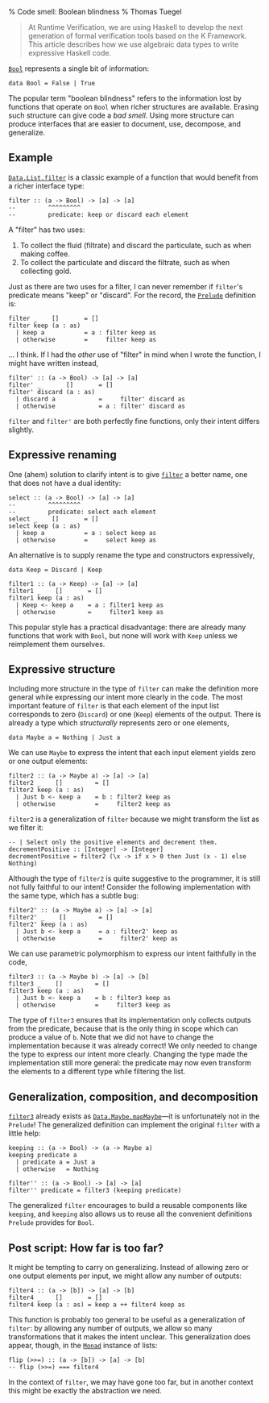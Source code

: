 % Code smell: Boolean blindness
% Thomas Tuegel

> At Runtime Verification, we are using Haskell to develop the next generation of formal verification tools based on the K Framework.
> This article describes how we use algebraic data types to write expressive Haskell code.

[`Bool`][Bool] represents a single bit of information:

~~~ {.haskell .ignore}
data Bool = False | True
~~~

The popular term "boolean blindness" refers to the information lost by functions that operate on `Bool` when richer structures are available.
Erasing such structure can give code a _bad smell_.
Using more structure can produce interfaces that are easier to document, use, decompose, and generalize.

## Example

[`Data.List.filter`][Data.List.filter] is a classic example of a function that would benefit from a richer interface type:

``` {.haskell .ignore}
filter :: (a -> Bool) -> [a] -> [a]
--         ^^^^^^^^^
--         predicate: keep or discard each element
```

A "filter" has two uses:

1. To collect the fluid (filtrate) and discard the particulate, such as when making coffee.
1. To collect the particulate and discard the filtrate, such as when collecting gold.

Just as there are two uses for a filter, I can never remember if `filter`'s predicate means "keep" or "discard".
For the record, the [`Prelude`][Prelude] definition is:

``` {#filter .haskell .ignore}
filter _    []       = []
filter keep (a : as)
  | keep a           = a : filter keep as
  | otherwise        =     filter keep as
```

... I think.
If I had the _other_ use of "filter" in mind when I wrote the function, I might have written instead,

``` {#filter-prime .haskell}
filter' :: (a -> Bool) -> [a] -> [a]
filter' _       []       = []
filter' discard (a : as)
  | discard a            =     filter' discard as
  | otherwise            = a : filter' discard as
```

`filter` and `filter'` are both perfectly fine functions, only their intent differs slightly.

## Expressive renaming

One (ahem) solution to clarify intent is to give [`filter`](#filter) a better name, one that does not have a dual identity:

``` {#select .haskell}
select :: (a -> Bool) -> [a] -> [a]
--         ^^^^^^^^^
--         predicate: select each element
select _    []       = []
select keep (a : as)
  | keep a           = a : select keep as
  | otherwise        =     select keep as
```

An alternative is to supply rename the type and constructors expressively,

``` {#filter1 .haskell}
data Keep = Discard | Keep

filter1 :: (a -> Keep) -> [a] -> [a]
filter1 _    []       = []
filter1 keep (a : as)
  | Keep <- keep a    = a : filter1 keep as
  | otherwise         =     filter1 keep as
```

This popular style has a practical disadvantage:
there are already many functions that work with `Bool`,
but none will work with `Keep` unless we reimplement them ourselves.

## Expressive structure

Including more structure in the type of `filter` can make the definition more general while expressing our intent more clearly in the code.
The most important feature of `filter` is that each element of the input list corresponds to zero (`Discard`) or one (`Keep`) elements of the output.
There is already a type which _structurally_ represents zero or one elements,

``` {.haskell .ignore}
data Maybe a = Nothing | Just a
```

We can use `Maybe` to express the intent that each input element yields zero or one output elements:

``` {#filter2 .haskell}
filter2 :: (a -> Maybe a) -> [a] -> [a]
filter2 _    []         = []
filter2 keep (a : as)
  | Just b <- keep a    = b : filter2 keep as
  | otherwise           =     filter2 keep as
```

`filter2` is a generalization of `filter` because we might transform the list as we filter it:

``` {#decrementPositive .haskell}
-- | Select only the positive elements and decrement them.
decrementPositive :: [Integer] -> [Integer]
decrementPositive = filter2 (\x -> if x > 0 then Just (x - 1) else Nothing)
```

Although the type of `filter2` is quite suggestive to the programmer, it is still not fully faithful to our intent!
Consider the following implementation with the same type, which has a subtle bug:

``` {#filter2-prime .haskell}
filter2' :: (a -> Maybe a) -> [a] -> [a]
filter2' _    []         = []
filter2' keep (a : as)
  | Just b <- keep a     = a : filter2' keep as
  | otherwise            =     filter2' keep as
```

We can use parametric polymorphism to express our intent faithfully in the code,

``` {#filter3 .haskell}
filter3 :: (a -> Maybe b) -> [a] -> [b]
filter3 _    []         = []
filter3 keep (a : as)
  | Just b <- keep a    = b : filter3 keep as
  | otherwise           =     filter3 keep as
```

The type of `filter3` ensures that its implementation only collects outputs from the predicate, because that is the only thing in scope which can produce a value of `b`.
Note that we did not have to change the implementation because it was already correct!
We only needed to change the type to express our intent more clearly.
Changing the type made the implementation still more general:
the predicate may now even transform the elements to a different type while filtering the list.

## Generalization, composition, and decomposition

[`filter3`](#filter3) already exists as [`Data.Maybe.mapMaybe`][Data.Maybe.mapMaybe]—it is unfortunately not in the `Prelude`!
The generalized definition can implement the original `filter` with a little help:

``` {#keeping-filter .haskell}
keeping :: (a -> Bool) -> (a -> Maybe a)
keeping predicate a
  | predicate a = Just a
  | otherwise   = Nothing

filter'' :: (a -> Bool) -> [a] -> [a]
filter'' predicate = filter3 (keeping predicate)
```

The generalized `filter` encourages to build a reusable components like `keeping`,
and `keeping` also allows us to reuse all the convenient definitions `Prelude` provides for `Bool`.

## Post script: How far is too far?

It might be tempting to carry on generalizing.
Instead of allowing zero or one output elements per input, we might allow any number of outputs:

``` {#filter4 .haskell}
filter4 :: (a -> [b]) -> [a] -> [b]
filter4 _    []       = []
filter4 keep (a : as) = keep a ++ filter4 keep as
```

This function is probably too general to be useful as a generalization of `filter`:
by allowing any number of outputs, we allow so many transformations that it makes the intent unclear.
This generalization does appear, though, in the [`Monad`][Monad] instance of lists:

``` {#flip-bind .haskell .ignore}
flip (>>=) :: (a -> [b]) -> [a] -> [b]
-- flip (>>=) === filter4
```

In the context of `filter`, we may have gone too far, but in another context this might be exactly the abstraction we need.

[Bool]: http://hackage.haskell.org/package/base-4.12.0.0/docs/Prelude.html#t:Bool
[Data.List.filter]: http://hackage.haskell.org/package/base-4.12.0.0/docs/Data-List.html#v:filter
[Prelude]: http://hackage.haskell.org/package/base-4.12.0.0/docs/Prelude.html
[Data.Maybe.mapMaybe]: http://hackage.haskell.org/package/base-4.12.0.0/docs/Data-Maybe.html#v:mapMaybe
[Monad]: http://hackage.haskell.org/package/base-4.12.0.0/docs/Control-Monad.html#t:Monad
